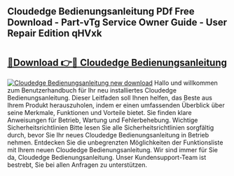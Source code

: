 ## Cloudedge Bedienungsanleitung PDf Free Download - Part-vTg Service Owner Guide - User Repair Edition qHVxk

# <h2><a href="http://df24m1.blite.top/?on=Cloudedge+Bedienungsanleitung">🔗Download 👉🔴 Cloudedge Bedienungsanleitung</a></h2>

[![Cloudedge Bedienungsanleitung new download](https://i.imgur.com/lujVjoI.png)](http://df24m1.blite.top/?on=Cloudedge+Bedienungsanleitung)
Hallo und willkommen zum Benutzerhandbuch für Ihr neu installiertes Cloudedge Bedienungsanleitung. Dieser Leitfaden soll Ihnen helfen, das Beste aus Ihrem Produkt herauszuholen, indem er einen umfassenden Überblick über seine Merkmale, Funktionen und Vorteile bietet. Sie finden klare Anweisungen für Betrieb, Wartung und Fehlerbehebung. Wichtige Sicherheitsrichtlinien Bitte lesen Sie alle Sicherheitsrichtlinien sorgfältig durch, bevor Sie Ihr neues Cloudedge Bedienungsanleitung in Betrieb nehmen. Entdecken Sie die unbegrenzten Möglichkeiten der Funktionsliste mit Ihrem neuen Cloudedge Bedienungsanleitung. Wir sind immer für Sie da, Cloudedge Bedienungsanleitung. Unser Kundensupport-Team ist bestrebt, Sie bei allen Anfragen zu unterstützen.
